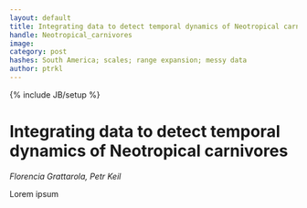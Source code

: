 ```yaml
---
layout: default
title: Integrating data to detect temporal dynamics of Neotropical carnivores 
handle: Neotropical_carnivores
image:
category: post
hashes: South America; scales; range expansion; messy data
author: ptrkl
---
```

{% include JB/setup %}

<div class="bigspacer"></div>

# Integrating data to detect temporal dynamics of Neotropical carnivores 

*Florencia Grattarola, Petr Keil*

Lorem ipsum

